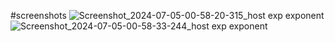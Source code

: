 #screenshots
![Screenshot_2024-07-05-00-58-20-315_host exp exponent](https://github.com/Saswat2002/mob_app/assets/168168754/9bd613a8-1e46-436b-9420-85150f03a372)
![Screenshot_2024-07-05-00-58-33-244_host exp exponent](https://github.com/Saswat2002/mob_app/assets/168168754/c70a53a9-7c7b-45b9-920c-39d92a75187d)
